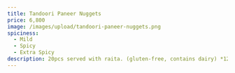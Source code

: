 ```yaml
---
title: Tandoori Paneer Nuggets
price: 6,800
image: /images/upload/tandoori-paneer-nuggets.png
spiciness:
  - Mild
  - Spicy
  - Extra Spicy
description: 20pcs served with raita. (gluten-free, contains dairy) *12hr lead time*
---
```

